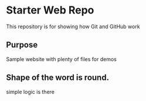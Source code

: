 # Starter Web Repo

This repository is for showing how Git and GitHub work

## Purpose

Sample website with plenty of files for demos

## Shape of the word is round.

simple logic is there